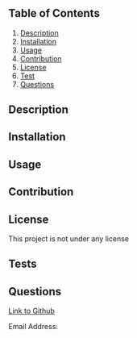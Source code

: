 # 



## Table of Contents
1. [Description](#description)
2. [Installation](#installation)
3. [Usage](#usage)
4. [Contribution](#contribution)
5. [License](#license)
5. [Test](#tests)
6. [Questions](#questions)


## Description



## Installation


## Usage


## Contribution


## License
This project is not under any license

## Tests


## Questions
[Link to Github](https://www.github.com/)

Email Address: 